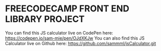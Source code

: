# FREECODECAMP FRONT END LIBRARY PROJECT

You can find this JS calculator live on CodePen here: https://codepen.io/sam-mie/pen/OJdXKJw
You can also find this JS Calculator live on Github here: https://github.com/sammml/jsCalculator.git
